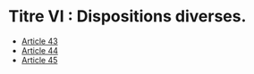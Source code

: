 # Titre VI : Dispositions diverses.

- [Article 43](article-43.md)
- [Article 44](article-44.md)
- [Article 45](article-45.md)

